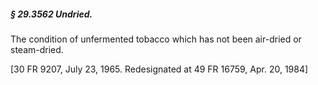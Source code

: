 ##### § 29.3562 Undried. #####

The condition of unfermented tobacco which has not been air-dried or steam-dried.

[30 FR 9207, July 23, 1965. Redesignated at 49 FR 16759, Apr. 20, 1984]